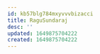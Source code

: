 ```yaml
---
id: kb57blg784mxyvvvbizacci
title: RaguSundaraj
desc: ''
updated: 1649875704222
created: 1649875704222
---
```


